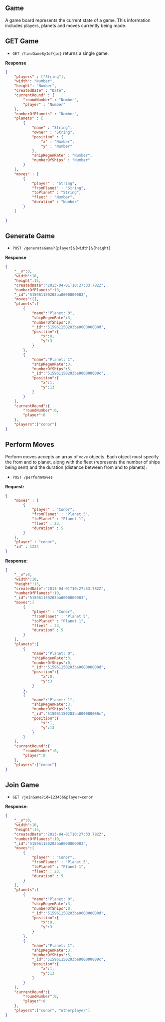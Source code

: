 Game
-----

A game board represents the current state of a game. This information includes players, planets and moves currently being made.


GET Game
-----

* `GET /findGameById?{id}` returns a single game.

**Response**

```json
{
	"players" : ["String"],
	"width": "Number",
	"height": "Number",
	"createdDate" : "Date",
	"currentRound" : {
		"roundNumber" : "Number",
		"player" : "Number"
	},
	"numberOfPlanets" : "Number",
	"planets" : [
		{
			"name" : "String",
			"owner" : "String",
			"position" : {
				"x" : "Number",
				"y" : "Number"
			},
			"shipRegenRate" : "Number",
			"numberOfShips" : "Number"
		}
	],
	"moves" : [
		{
			"player" : "String",
			"fromPlanet" : "String",
			"toPlanet" : "String",
			"fleet" : "Number",
			"duration" : "Number"
		}
	]
	
}

```


Generate Game
-----

* `POST /generateGame?{player}&{width}&{height}`

**Response**

```json
{
	"__v":0,
	"width":10,
	"height":15,
	"createdDate":"2013-04-01T10:27:33.782Z",
	"numberOfPlanets":10,
	"_id":"515961150203ba0000000003",
	"moves":[],
	"planets":[
		{	
			"name":"Planet: 0",
			"shipRegenRate":3,
			"numberOfShips":0,
			"_id":"515961150203ba000000000d",
			"position":{
				"x":8,
				"y":3
			}
		},
		{
			"name":"Planet: 1",
			"shipRegenRate":3,
			"numberOfShips":5,
			"_id":"515961150203ba000000000c",
			"position":{
				"x":1,
				"y":13
			}
		}
	],
	"currentRound":{
		"roundNumber":0,
		"player":0
	},
	"players":["conor"]
}

```


Perform Moves
-----

Perform moves accepts an array of `move` objects. Each object must specify the from and to planet, along with the fleet (represents the number of ships being sent) and the duration (distance between from and to planets).

* `POST /performMoves`

**Request:**

```json
{
	"moves" : [
		{
			"player" : "Conor",
			"fromPlanet" : "Planet 5",
			"toPlanet" : "Planet 1",
			"fleet" : 23,
			"duration" : 5
		}	
	],
	"player" : "conor",
	"id" : 1234
}
```

**Response:**

```json
{
	"__v":0,
	"width":10,
	"height":15,
	"createdDate":"2013-04-01T10:27:33.782Z",
	"numberOfPlanets":10,
	"_id":"515961150203ba0000000003",
	"moves":[
		{
			"player" : "Conor",
			"fromPlanet" : "Planet 5",
			"toPlanet" : "Planet 1",
			"fleet" : 23,
			"duration" : 5
		}
	],
	"planets":[
		{	
			"name":"Planet: 0",
			"shipRegenRate":3,
			"numberOfShips":0,
			"_id":"515961150203ba000000000d",
			"position":{
				"x":8,
				"y":3
			}
		},
		{
			"name":"Planet: 1",
			"shipRegenRate":3,
			"numberOfShips":5,
			"_id":"515961150203ba000000000c",
			"position":{
				"x":1,
				"y":13
			}
		}
	],
	"currentRound":{
		"roundNumber":0,
		"player":0
	},
	"players":["conor"]
}
```


Join Game
-----

* `GET /joinGame?id=123456&player=conor`

**Response:**

```json
{
	"__v":0,
	"width":10,
	"height":15,
	"createdDate":"2013-04-01T10:27:33.782Z",
	"numberOfPlanets":10,
	"_id":"515961150203ba0000000003",
	"moves":[
		{
			"player" : "Conor",
			"fromPlanet" : "Planet 5",
			"toPlanet" : "Planet 1",
			"fleet" : 23,
			"duration" : 5
		}
	],
	"planets":[
		{	
			"name":"Planet: 0",
			"shipRegenRate":3,
			"numberOfShips":0,
			"_id":"515961150203ba000000000d",
			"position":{
				"x":8,
				"y":3
			}
		},
		{
			"name":"Planet: 1",
			"shipRegenRate":3,
			"numberOfShips":5,
			"_id":"515961150203ba000000000c",
			"position":{
				"x":1,
				"y":13
			}
		}
	],
	"currentRound":{
		"roundNumber":0,
		"player":0
	},
	"players":["conor", "otherplayer"]
}
```
